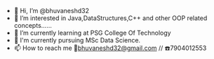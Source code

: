 - 👋 Hi, I’m @bhuvaneshd32
- 👀 I’m interested in Java,DataStructures,C++ and other OOP related concepts......
- 🌱 I’m currently learning at PSG College Of Technology
- 💞️ I'm currently pursuing MSc Data Science.
- 📫 How to reach me :email:bhuvaneshd32@gmail.com // :phone:7904012553
  

<!---
bhuvaneshd32/bhuvaneshd32 is a ✨ special ✨ repository because its `README.md` (this file) appears on your GitHub profile.
You can click the Preview link to take a look at your changes.
--->
